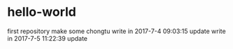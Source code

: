 # hello-world
first repository
make some chongtu
write in 2017-7-4 09:03:15
update
write in 2017-7-5 11:22:39
update
